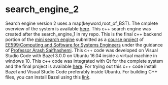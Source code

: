 # search_engine_2
Search engine version 2 uses a map(keyword,root_of_BST). The cmplete overview of the system is available [here](https://github.com/anujp10/qt_search_engine/blob/master/User_guide.pdf). 
This c++ search engine was created after the search_engine_1 in my repo. 
This is the final c++ backend portion of the [mini search engine](https://github.com/anujp10/qt_search_engine) submitted as a [course project](https://github.com/ourarash/EE599_SP2020_Final_Project) of [EE599:Computing and Software for Systems Engineers](https://web-app.usc.edu/soc/syllabus/20201/30586.pdf) under the guidance of [Professor Arash Saifhashemi](https://www.linkedin.com/in/ourarash/). 
This c++ code was developed on Visual Studio Code with Bazel 3.0.0 on Ubuntu 16.04 inside a virtual machine in windows 10. 
This c++ code was integrated with Qt for the complete system and the final project is available [here](https://github.com/anujp10/qt_search_engine). 
For trying out this c++ code install Bazel and Visual Studio Code preferably inside Ubuntu.
For building C++ files, you can install Bazel using this [link](https://docs.bazel.build/versions/master/install.html).



